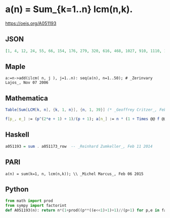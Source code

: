 # a\(n\) \= Sum\_\{k\=1\.\.n\} lcm\(n,k\)\.
https://oeis.org/A051193
## JSON
```JSON
[1, 4, 12, 24, 55, 66, 154, 176, 279, 320, 616, 468, 1027, 910, 1110, 1376, 2329, 1656, 3268, 2320, 3171, 3674, 5842, 3624, 6525, 6136, 7398, 6636, 11803, 6630, 14446, 10944, 12837, 13940, 15820, 12096, 24679, 19570, 21450, 18080, 33661, 18984, 38872, 26884]
```
## Maple
```Maple
a:=n->add(ilcm( n, j ), j=1..n): seq(a(n), n=1..50); # _Zerinvary Lajos_, Nov 07 2006
```
## Mathematica
```Mathematica
Table[Sum[LCM[k, n], {k, 1, n}], {n, 1, 39}] (* _Geoffrey Critzer_, Feb 16 2015 *)
```
```Mathematica
f[p_, e_] := (p^(2*e + 1) + 1)/(p + 1); a[n_] := n * (1 + Times @@ f @@@ FactorInteger[n])/2; Array[a, 100] (* _Amiram Eldar_, Apr 26 2023 *)
```
## Haskell
```Haskell
a051193 = sum . a051173_row  -- _Reinhard Zumkeller_, Feb 11 2014
```
## PARI
```PARI
a(n) = sum(k=1, n, lcm(n,k)); \\ _Michel Marcus_, Feb 06 2015
```
## Python
```Python
from math import prod
from sympy import factorint
def A051193(n): return n*(1+prod((p**((e<<1)+1)+1)//(p+1) for p,e in factorint(n).items())>>1) # _Chai Wah Wu_, Aug 05 2024
```
